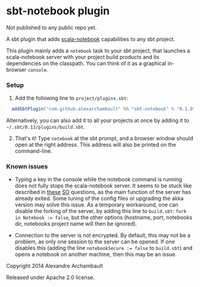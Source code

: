 sbt-notebook plugin
========

Not published to any public repo yet.

A sbt plugin that adds [scala-notebook](https://github.com/Bridgewater/scala-notebook) capabilities to any sbt project.

This plugin mainly adds a `notebook` task to your sbt project, that launches a scala-notebook server with your project build products and its dependencies on the classpath. You can think of it as a graphical in-browser `console`.

### Setup

1. Add the following line to `project/plugins.sbt`:
```scala
  addSbtPlugin("com.github.alexarchambault" %% "sbt-notebook" % "0.1.0")
```
Alternatively, you can also add it to all your projects at once by adding it to `~/.sbt/0.13/plugins/build.sbt`.

2. That's it! Type `notebook` at the sbt prompt, and a browser window should open at the right address. This address will also be printed on the command-line.

### Known issues

* Typing a key in the console while the notebook command is running does not fully stops the scala-notebook server. It seems to be stuck like described in [these](http://stackoverflow.com/questions/18748758/akka-application-cant-exit-the-application-after-shutting-down-actor-system) [SO](http://stackoverflow.com/questions/17669250/how-to-shut-down-the-dispatcher-thread-in-akka-actorsystem) questions, as the main function of the server has already exited. Some tuning of the config files or upgrading the akka version may solve this issue. As a temporary workaround, one can disable the forking of the server, by adding this line to `build.sbt`: `fork in Notebook := false`, but the other options (hostname, port, notebooks dir, notebooks project name will then be ignored).

* Connection to the server is not encrypted. By default, this may not be a problem, as only one session to the server can be opened. If one disables this (adding the line `notebookSecure := false` to `build.sbt`) and opens a notebook on another machine, then this may be an issue.

Copyright 2014 Alexandre Archambault

Released under Apache 2.0 license.
